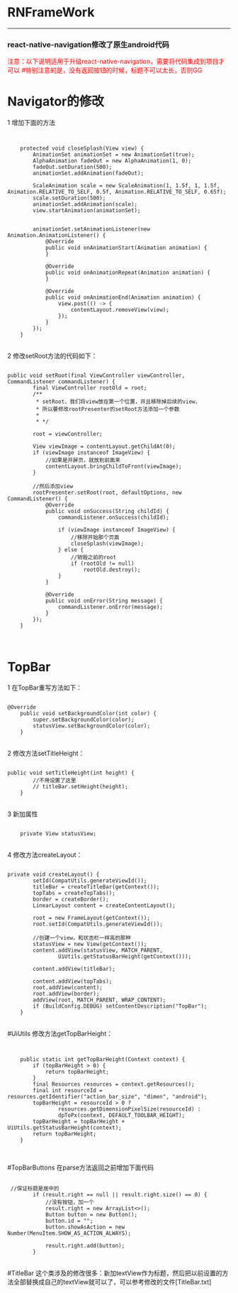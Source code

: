 # RNFrameWork
------
### react-native-navigation修改了原生android代码
<label style="color:red">注意：以下说明适用于升级react-native-navigation，需要将代码集成到项目才可以
#特别注意的是，没有返回按钮的时候，标题不可以太长，否则GG
</label>
# Navigator的修改
1 增加下面的方法
<pre>
<code>

    protected void closeSplash(View view) {
        AnimationSet animationSet = new AnimationSet(true);
        AlphaAnimation fadeOut = new AlphaAnimation(1, 0);
        fadeOut.setDuration(500);
        animationSet.addAnimation(fadeOut);

        ScaleAnimation scale = new ScaleAnimation(1, 1.5f, 1, 1.5f, Animation.RELATIVE_TO_SELF, 0.5f, Animation.RELATIVE_TO_SELF, 0.65f);
        scale.setDuration(500);
        animationSet.addAnimation(scale);
        view.startAnimation(animationSet);


        animationSet.setAnimationListener(new Animation.AnimationListener() {
            @Override
            public void onAnimationStart(Animation animation) {
            }

            @Override
            public void onAnimationRepeat(Animation animation) {
            }

            @Override
            public void onAnimationEnd(Animation animation) {
                view.post(() -> {
                    contentLayout.removeView(view);
                });
            }
        });
    }
</code>
</pre>

2 修改setRoot方法的代码如下：
<pre>
<code>
public void setRoot(final ViewController viewController, CommandListener commandListener) {
        final ViewController rootOld = root;
        /**
         * setRoot，我们将view放在第一个位置，并且移除掉后续的view，
         * 所以要修改rootPresenter的setRoot方法添加一个参数
         *
         * */

        root = viewController;

        View viewImage = contentLayout.getChildAt(0);
        if (viewImage instanceof ImageView) {
            //如果是开屏页，就放到前面来
            contentLayout.bringChildToFront(viewImage);
        }

        //然后添加view
        rootPresenter.setRoot(root, defaultOptions, new CommandListener() {
            @Override
            public void onSuccess(String childId) {
                commandListener.onSuccess(childId);

                if (viewImage instanceof ImageView) {
                    //移除开始那个页面
                    closeSplash(viewImage);
                } else {
                    //销毁之前的root
                    if (rootOld != null)
                        rootOld.destroy();
                }
            }

            @Override
            public void onError(String message) {
                commandListener.onError(message);
            }
        });
    }

</code>
</pre>

# TopBar
1 在TopBar重写方法如下：
<pre>
<code>
@Override
    public void setBackgroundColor(int color) {
        super.setBackgroundColor(color);
        statusView.setBackgroundColor(color);
    }
</code>
</pre>
2 修改方法setTitleHeight：
<pre>
<code>
public void setTitleHeight(int height) {
        //不用设置了这里
        // titleBar.setHeight(height);
    }
</code>
</pre>

3 新加属性
<pre>
<code>
    private View statusView;
</code>
</pre>


4 修改方法createLayout：
<pre>
<code>
private void createLayout() {
        setId(CompatUtils.generateViewId());
        titleBar = createTitleBar(getContext());
        topTabs = createTopTabs();
        border = createBorder();
        LinearLayout content = createContentLayout();

        root = new FrameLayout(getContext());
        root.setId(CompatUtils.generateViewId());

        //创建一个view，和状态栏一样高的那种
        statusView = new View(getContext());
        content.addView(statusView, MATCH_PARENT,
                UiUtils.getStatusBarHeight(getContext()));

        content.addView(titleBar);

        content.addView(topTabs);
        root.addView(content);
        root.addView(border);
        addView(root, MATCH_PARENT, WRAP_CONTENT);
        if (BuildConfig.DEBUG) setContentDescription("TopBar");
    }
</code>
</pre>

#UiUtils 
修改方法getTopBarHeight：

<pre>
<code>

    public static int getTopBarHeight(Context context) {
        if (topBarHeight > 0) {
            return topBarHeight;
        }
        final Resources resources = context.getResources();
        final int resourceId = resources.getIdentifier("action_bar_size", "dimen", "android");
        topBarHeight = resourceId > 0 ?
                resources.getDimensionPixelSize(resourceId) :
                dpToPx(context, DEFAULT_TOOLBAR_HEIGHT);
        topBarHeight = topBarHeight + UiUtils.getStatusBarHeight(context);
        return topBarHeight;
    }

</code>
</pre>

#TopBarButtons
在parse方法返回之前增加下面代码
<pre>
<code>
 //保证标题是居中的
        if (result.right == null || result.right.size() == 0) {
            //没有按钮，加一个
            result.right = new ArrayList<>();
            Button button = new Button();
            button.id = "";
            button.showAsAction = new Number(MenuItem.SHOW_AS_ACTION_ALWAYS);

            result.right.add(button);
        }
</code>
</pre>

#TitleBar
这个类涉及的修改很多：新加textView作为标题，然后把以前设置的方法全部替换成自己的textView就可以了，可以参考修改的文件[TitleBar.txt]
